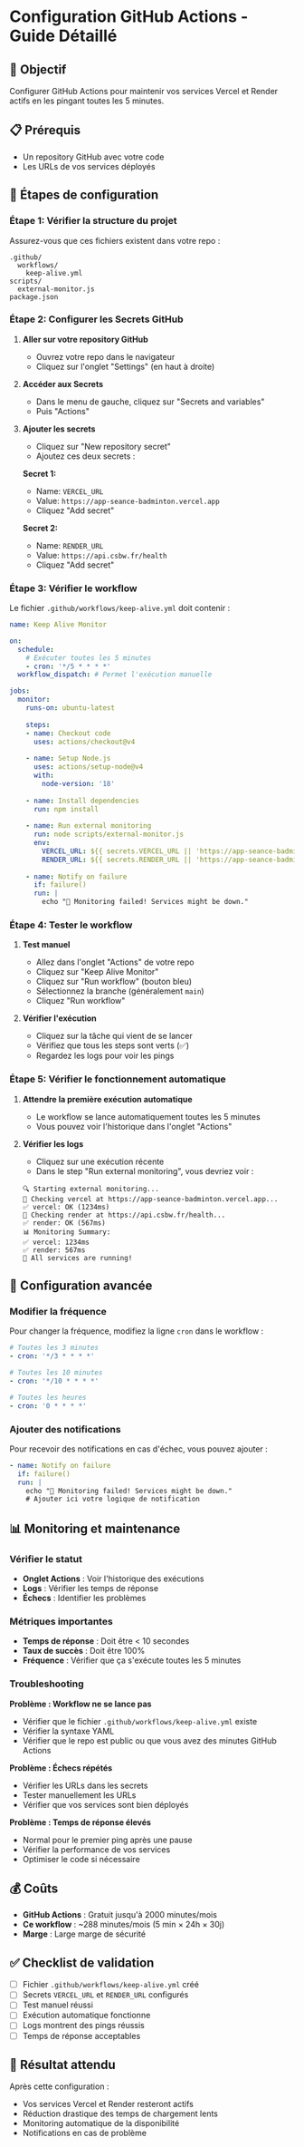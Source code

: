 # Configuration GitHub Actions - Guide Détaillé

## 🎯 Objectif
Configurer GitHub Actions pour maintenir vos services Vercel et Render actifs en les pingant toutes les 5 minutes.

## 📋 Prérequis
- Un repository GitHub avec votre code
- Les URLs de vos services déployés

## 🚀 Étapes de configuration

### Étape 1: Vérifier la structure du projet

Assurez-vous que ces fichiers existent dans votre repo :
```
.github/
  workflows/
    keep-alive.yml
scripts/
  external-monitor.js
package.json
```

### Étape 2: Configurer les Secrets GitHub

1. **Aller sur votre repository GitHub**
   - Ouvrez votre repo dans le navigateur
   - Cliquez sur l'onglet "Settings" (en haut à droite)

2. **Accéder aux Secrets**
   - Dans le menu de gauche, cliquez sur "Secrets and variables"
   - Puis "Actions"

3. **Ajouter les secrets**
   - Cliquez sur "New repository secret"
   - Ajoutez ces deux secrets :

   **Secret 1:**
   - Name: `VERCEL_URL`
   - Value: `https://app-seance-badminton.vercel.app`
   - Cliquez "Add secret"

   **Secret 2:**
   - Name: `RENDER_URL`
   - Value: `https://api.csbw.fr/health`
   - Cliquez "Add secret"

### Étape 3: Vérifier le workflow

Le fichier `.github/workflows/keep-alive.yml` doit contenir :

```yaml
name: Keep Alive Monitor

on:
  schedule:
    # Exécuter toutes les 5 minutes
    - cron: '*/5 * * * *'
  workflow_dispatch: # Permet l'exécution manuelle

jobs:
  monitor:
    runs-on: ubuntu-latest
    
    steps:
    - name: Checkout code
      uses: actions/checkout@v4
      
    - name: Setup Node.js
      uses: actions/setup-node@v4
      with:
        node-version: '18'
        
    - name: Install dependencies
      run: npm install
      
    - name: Run external monitoring
      run: node scripts/external-monitor.js
      env:
        VERCEL_URL: ${{ secrets.VERCEL_URL || 'https://app-seance-badminton.vercel.app' }}
        RENDER_URL: ${{ secrets.RENDER_URL || 'https://app-seance-badminton.onrender.com' }}
        
    - name: Notify on failure
      if: failure()
      run: |
        echo "🚨 Monitoring failed! Services might be down."
```

### Étape 4: Tester le workflow

1. **Test manuel**
   - Allez dans l'onglet "Actions" de votre repo
   - Cliquez sur "Keep Alive Monitor"
   - Cliquez sur "Run workflow" (bouton bleu)
   - Sélectionnez la branche (généralement `main`)
   - Cliquez "Run workflow"

2. **Vérifier l'exécution**
   - Cliquez sur la tâche qui vient de se lancer
   - Vérifiez que tous les steps sont verts (✅)
   - Regardez les logs pour voir les pings

### Étape 5: Vérifier le fonctionnement automatique

1. **Attendre la première exécution automatique**
   - Le workflow se lance automatiquement toutes les 5 minutes
   - Vous pouvez voir l'historique dans l'onglet "Actions"

2. **Vérifier les logs**
   - Cliquez sur une exécution récente
   - Dans le step "Run external monitoring", vous devriez voir :
   ```
   🔍 Starting external monitoring...
   🔄 Checking vercel at https://app-seance-badminton.vercel.app...
   ✅ vercel: OK (1234ms)
   🔄 Checking render at https://api.csbw.fr/health...
   ✅ render: OK (567ms)
   📊 Monitoring Summary:
   ✅ vercel: 1234ms
   ✅ render: 567ms
   🎉 All services are running!
   ```

## 🔧 Configuration avancée

### Modifier la fréquence

Pour changer la fréquence, modifiez la ligne `cron` dans le workflow :

```yaml
# Toutes les 3 minutes
- cron: '*/3 * * * *'

# Toutes les 10 minutes  
- cron: '*/10 * * * *'

# Toutes les heures
- cron: '0 * * * *'
```

### Ajouter des notifications

Pour recevoir des notifications en cas d'échec, vous pouvez ajouter :

```yaml
- name: Notify on failure
  if: failure()
  run: |
    echo "🚨 Monitoring failed! Services might be down."
    # Ajouter ici votre logique de notification
```

## 📊 Monitoring et maintenance

### Vérifier le statut
- **Onglet Actions** : Voir l'historique des exécutions
- **Logs** : Vérifier les temps de réponse
- **Échecs** : Identifier les problèmes

### Métriques importantes
- **Temps de réponse** : Doit être < 10 secondes
- **Taux de succès** : Doit être 100%
- **Fréquence** : Vérifier que ça s'exécute toutes les 5 minutes

### Troubleshooting

**Problème : Workflow ne se lance pas**
- Vérifier que le fichier `.github/workflows/keep-alive.yml` existe
- Vérifier la syntaxe YAML
- Vérifier que le repo est public ou que vous avez des minutes GitHub Actions

**Problème : Échecs répétés**
- Vérifier les URLs dans les secrets
- Tester manuellement les URLs
- Vérifier que vos services sont bien déployés

**Problème : Temps de réponse élevés**
- Normal pour le premier ping après une pause
- Vérifier la performance de vos services
- Optimiser le code si nécessaire

## 💰 Coûts

- **GitHub Actions** : Gratuit jusqu'à 2000 minutes/mois
- **Ce workflow** : ~288 minutes/mois (5 min × 24h × 30j)
- **Marge** : Large marge de sécurité

## ✅ Checklist de validation

- [ ] Fichier `.github/workflows/keep-alive.yml` créé
- [ ] Secrets `VERCEL_URL` et `RENDER_URL` configurés
- [ ] Test manuel réussi
- [ ] Exécution automatique fonctionne
- [ ] Logs montrent des pings réussis
- [ ] Temps de réponse acceptables

## 🎉 Résultat attendu

Après cette configuration :
- Vos services Vercel et Render resteront actifs
- Réduction drastique des temps de chargement lents
- Monitoring automatique de la disponibilité
- Notifications en cas de problème 